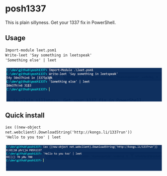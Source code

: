 posh1337
========

This is plain sillyness. Get your 1337 fix in PowerShell.

## Usage

```posh
Import-module leet.psm1
Write-leet 'Say something in leetspeak'
'Something else' | leet
```
![Leet result](https://raw.githubusercontent.com/vidarkongsli/posh1337/master/images/1.png)

## Quick install
```posh
iex ((new-object net.webclient).DownloadString('http://kongs.li/1337run'))
'Hello to you too' | leet
```
![Leet result](https://raw.githubusercontent.com/vidarkongsli/posh1337/master/images/2.png)
